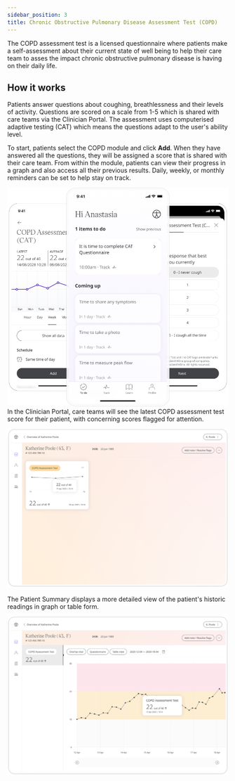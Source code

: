 ```yaml
---
sidebar_position: 3
title: Chronic Obstructive Pulmonary Disease Assessment Test (COPD)
---
```

The COPD assessment test is a licensed questionnaire where patients make a self-assessment about their current state of well being to help their care team to asses the impact chronic obstructive pulmonary disease is having on their daily life. 

## How it works

Patients answer questions about coughing, breathlessness and their levels of activity. Questions are scored on a scale from 1-5 which is shared with care teams via the Clinician Portal. The assessment uses computerised adaptive testing (CAT) which means the questions adapt to the user's ability level. 

To start, patients select the COPD module and click **Add**. When they have answered all the questions, they will be assigned a score that is shared with their care team. From within the module, patients can view their progress in a graph and also access all their previous results. Daily, weekly, or monthly reminders can be set to help stay on track.

![COPD](./assets/COPD01.png)
In the Clinician Portal, care teams will see the latest COPD assessment test score for their patient, with concerning scores flagged for attention.

![COPD](./assets/COPD02.png)

The Patient Summary displays a more detailed view of the patient's historic readings in graph or table form.

![COPD](./assets/COPD03.png)
